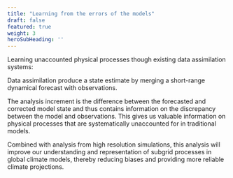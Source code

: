 ```yaml
---
title: "Learning from the errors of the models"
draft: false
featured: true
weight: 3
heroSubHeading: ''
---
```



Learning unaccounted physical processes though existing data assimilation systems: 
 
Data assimilation produce a state estimate by merging a short-range dynamical forecast with observations. 

The analysis increment is the difference between the forecasted and corrected model state and thus contains information on the discrepancy between the model and observations. This gives us valuable information on physical processes that are systematically unaccounted for in traditional models. 

Combined with analysis from high resolution simulations, this analysis will improve our understanding and representation of subgrid processes in global climate models, thereby reducing biases and providing more reliable climate projections. 
